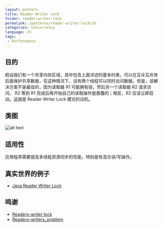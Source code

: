 ```yaml
---
layout: pattern
title: Reader Writer Lock
folder: reader-writer-lock
permalink: /patterns/reader-writer-lock/zh
categories: Concurrency
language: zh
tags: 
 - Performance
---
```


## 目的  
假设我们有一个共享内存区域，其中包含上面详述的基本约束。可以在互斥互斥体后面保护共享数据，在这种情况下，没有两个线程可以同时访问数据。但是，该解决方案不是最佳的，因为读取器 R1 可能拥有锁，然后另一个读取器 R2 请求访问。 R2 等到 R1 完成后再开始自己的读取操作是愚蠢的；相反，R2 应该立即启动。这就是 Reader Writer Lock 模式的动机。

## 类图
![alt text](./etc/reader-writer-lock.png "Reader writer lock")

## 适用性

应用程序需要提高多线程资源同步的性能，特别是有混合读/写操作。

## 真实世界的例子
* [Java Reader Writer Lock](https://docs.oracle.com/javase/7/docs/api/java/util/concurrent/locks/ReadWriteLock.html)

## 鸣谢

* [Readers–writer lock](https://en.wikipedia.org/wiki/Readers%E2%80%93writer_lock)
* [Readers–writers_problem](https://en.wikipedia.org/wiki/Readers%E2%80%93writers_problem)
